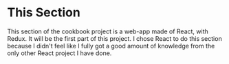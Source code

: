 # This Section

This section of the cookbook project is a web-app made of React, with Redux. It will be the first part of this project. I chose React to do this section because I didn't feel like I fully got a good amount of knowledge from the only other React project I have done.
